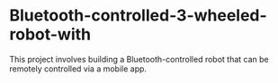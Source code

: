 # Bluetooth-controlled-3-wheeled-robot-with
This project involves building a Bluetooth-controlled robot that can be remotely controlled via a mobile app. 
